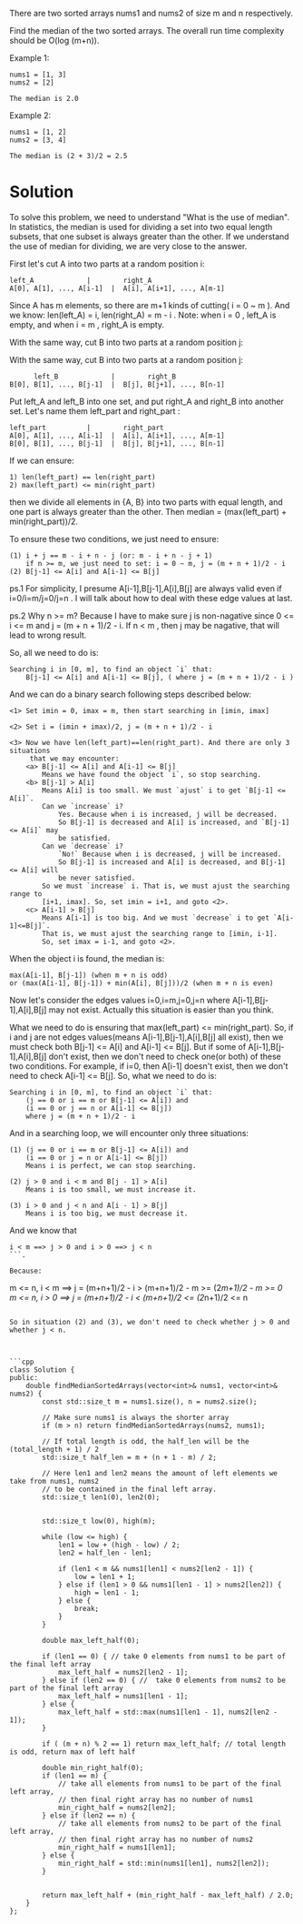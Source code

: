There are two sorted arrays nums1 and nums2 of size m and n respectively.

Find the median of the two sorted arrays. The overall run time complexity should be O(log (m+n)).
    
Example 1:

```
nums1 = [1, 3]
nums2 = [2]

The median is 2.0
```

Example 2:
```
nums1 = [1, 2]
nums2 = [3, 4]

The median is (2 + 3)/2 = 2.5
```

# Solution

To solve this problem, we need to understand "What is the use of median". In statistics, the median is used for dividing a set into two equal length subsets, that one subset is always greater than the other. If we understand the use of median for dividing, we are very close to the answer.

First let's cut A into two parts at a random position i:
    
```
left_A             |        right_A
A[0], A[1], ..., A[i-1]  |  A[i], A[i+1], ..., A[m-1]
```

Since A has m elements, so there are m+1 kinds of cutting( i = 0 ~ m ). And we know: len(left_A) = i, len(right_A) = m - i . Note: when i = 0 , left_A is empty, and when i = m , right_A is empty.

With the same way, cut B into two parts at a random position j:

With the same way, cut B into two parts at a random position j:

```
      left_B             |        right_B
B[0], B[1], ..., B[j-1]  |  B[j], B[j+1], ..., B[n-1]
```

Put left_A and left_B into one set, and put right_A and right_B into another set. Let's name them left_part and right_part :
    
```
left_part          |        right_part
A[0], A[1], ..., A[i-1]  |  A[i], A[i+1], ..., A[m-1]
B[0], B[1], ..., B[j-1]  |  B[j], B[j+1], ..., B[n-1]
```

If we can ensure:

```
1) len(left_part) == len(right_part)
2) max(left_part) <= min(right_part)
```

then we divide all elements in {A, B} into two parts with equal length, and one part is always greater than the other. Then median = (max(left_part) + min(right_part))/2.

To ensure these two conditions, we just need to ensure:

```
(1) i + j == m - i + n - j (or: m - i + n - j + 1)
    if n >= m, we just need to set: i = 0 ~ m, j = (m + n + 1)/2 - i
(2) B[j-1] <= A[i] and A[i-1] <= B[j]
```

ps.1 For simplicity, I presume A[i-1],B[j-1],A[i],B[j] are always valid even if i=0/i=m/j=0/j=n . I will talk about how to deal with these edge values at last.

ps.2 Why n >= m? Because I have to make sure j is non-nagative since 0 <= i <= m and j = (m + n + 1)/2 - i. If n < m , then j may be nagative, that will lead to wrong result.

So, all we need to do is:

```
Searching i in [0, m], to find an object `i` that:
    B[j-1] <= A[i] and A[i-1] <= B[j], ( where j = (m + n + 1)/2 - i )
```

And we can do a binary search following steps described below:
```
<1> Set imin = 0, imax = m, then start searching in [imin, imax]

<2> Set i = (imin + imax)/2, j = (m + n + 1)/2 - i

<3> Now we have len(left_part)==len(right_part). And there are only 3 situations
     that we may encounter:
    <a> B[j-1] <= A[i] and A[i-1] <= B[j]
        Means we have found the object `i`, so stop searching.
    <b> B[j-1] > A[i]
        Means A[i] is too small. We must `ajust` i to get `B[j-1] <= A[i]`.
        Can we `increase` i?
            Yes. Because when i is increased, j will be decreased.
            So B[j-1] is decreased and A[i] is increased, and `B[j-1] <= A[i]` may
            be satisfied.
        Can we `decrease` i?
            `No!` Because when i is decreased, j will be increased.
            So B[j-1] is increased and A[i] is decreased, and B[j-1] <= A[i] will
            be never satisfied.
        So we must `increase` i. That is, we must ajust the searching range to
        [i+1, imax]. So, set imin = i+1, and goto <2>.
    <c> A[i-1] > B[j]
        Means A[i-1] is too big. And we must `decrease` i to get `A[i-1]<=B[j]`.
        That is, we must ajust the searching range to [imin, i-1].
        So, set imax = i-1, and goto <2>.
```

When the object i is found, the median is:

```
max(A[i-1], B[j-1]) (when m + n is odd)
or (max(A[i-1], B[j-1]) + min(A[i], B[j]))/2 (when m + n is even)
```

Now let's consider the edges values i=0,i=m,j=0,j=n where A[i-1],B[j-1],A[i],B[j] may not exist. Actually this situation is easier than you think.

What we need to do is ensuring that max(left_part) <= min(right_part). So, if i and j are not edges values(means A[i-1],B[j-1],A[i],B[j] all exist), then we must check both B[j-1] <= A[i] and A[i-1] <= B[j]. But if some of A[i-1],B[j-1],A[i],B[j] don't exist, then we don't need to check one(or both) of these two conditions. For example, if i=0, then A[i-1] doesn't exist, then we don't need to check A[i-1] <= B[j]. So, what we need to do is:

```
Searching i in [0, m], to find an object `i` that:
    (j == 0 or i == m or B[j-1] <= A[i]) and
    (i == 0 or j == n or A[i-1] <= B[j])
    where j = (m + n + 1)/2 - i
```

And in a searching loop, we will encounter only three situations:
```
(1) (j == 0 or i == m or B[j-1] <= A[i]) and
    (i == 0 or j = n or A[i-1] <= B[j])
    Means i is perfect, we can stop searching.

(2) j > 0 and i < m and B[j - 1] > A[i]
    Means i is too small, we must increase it.

(3) i > 0 and j < n and A[i - 1] > B[j]
    Means i is too big, we must decrease it.
```

And we know that

```
i < m ==> j > 0 and i > 0 ==> j < n 
```. 

Because:

```
m <= n, i < m ==> j = (m+n+1)/2 - i > (m+n+1)/2 - m >= (2*m+1)/2 - m >= 0    
m <= n, i > 0 ==> j = (m+n+1)/2 - i < (m+n+1)/2 <= (2*n+1)/2 <= n
```

So in situation (2) and (3), we don't need to check whether j > 0 and whether j < n.
    


```cpp
class Solution {
public:
    double findMedianSortedArrays(vector<int>& nums1, vector<int>& nums2) {
        const std::size_t m = nums1.size(), n = nums2.size();
        
        // Make sure nums1 is always the shorter array
        if (m > n) return findMedianSortedArrays(nums2, nums1);
        
        // If total length is odd, the half_len will be the (total_length + 1) / 2
        std::size_t half_len = m + (n + 1 - m) / 2;
        
        // Here len1 and len2 means the amount of left elements we take from nums1, nums2
        // to be contained in the final left array.
        std::size_t len1(0), len2(0);
        
        
        std::size_t low(0), high(m);
        
        while (low <= high) {
            len1 = low + (high - low) / 2;
            len2 = half_len - len1;
            
            if (len1 < m && nums1[len1] < nums2[len2 - 1]) {
                low = len1 + 1;
            } else if (len1 > 0 && nums1[len1 - 1] > nums2[len2]) {
                high = len1 - 1;
            } else {
                break;
            }
        }
        
        double max_left_half(0);
        
        if (len1 == 0) { // take 0 elements from nums1 to be part of the final left array
            max_left_half = nums2[len2 - 1];
        } else if (len2 == 0) { //  take 0 elements from nums2 to be part of the final left array
            max_left_half = nums1[len1 - 1];
        } else {
            max_left_half = std::max(nums1[len1 - 1], nums2[len2 - 1]);
        }
        
        if ( (m + n) % 2 == 1) return max_left_half; // total length is odd, return max of left half
        
        double min_right_half(0);
        if (len1 == m) { 
            // take all elements from nums1 to be part of the final left array,
            // then final right array has no number of nums1
            min_right_half = nums2[len2];
        } else if (len2 == n) {
            // take all elements from nums2 to be part of the final left array,
            // then final right array has no number of nums2
            min_right_half = nums1[len1];
        } else {
            min_right_half = std::min(nums1[len1], nums2[len2]);
        }
        
        
        return max_left_half + (min_right_half - max_left_half) / 2.0;
    }
};
```
